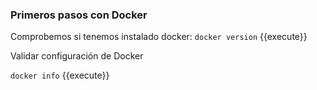 ### Primeros pasos con Docker

Comprobemos si tenemos instalado docker:
`docker version` {{execute}}

Validar configuración de Docker

`docker info` {{execute}}